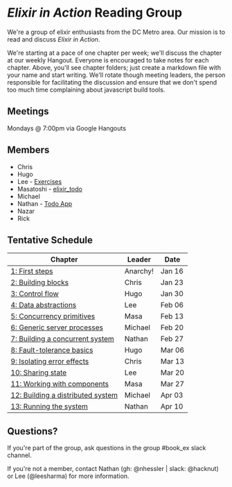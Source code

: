 # *Elixir in Action* Reading Group

We're a group of elixir enthusiasts from the DC Metro area.
Our mission is to read and discuss _Elixir in Action_.

We're starting at a pace of one chapter per week; we'll discuss the chapter at
our weekly Hangout. Everyone is encouraged to take notes for each chapter.
Above, you'll see chapter folders; just create a markdown file with your name
and start writing. We'll rotate though meeting leaders, the person responsible
for facilitating the discussion and ensure that we don't spend too much time
complaining about javascript build tools.

## Meetings

Mondays @ 7:00pm via Google Hangouts

## Members

* Chris
* Hugo
* Lee - [Exercises](https://github.com/leesharma/elixir_in_action)
* Masatoshi - [elixir_todo](https://github.com/mnishiguchi/elixir_todo)
* Michael
* Nathan - [Todo App](https://github.com/nhessler/elixir_in_action)
* Nazar
* Rick

## Tentative Schedule

| Chapter                             | Leader   | Date   |
|-------------------------------------|----------|--------|
|  [1: First steps]                   | Anarchy! | Jan 16 |
|  [2: Building blocks]               | Chris    | Jan 23 |
|  [3: Control flow]                  | Hugo     | Jan 30 |
|  [4: Data abstractions]             | Lee      | Feb 06 |
|  [5: Concurrency primitives]        | Masa     | Feb 13 |
|  [6: Generic server processes]      | Michael  | Feb 20 |
|  [7: Building a concurrent system]  | Nathan   | Feb 27 |
|  [8: Fault-tolerance basics]        | Hugo     | Mar 06 |
|  [9: Isolating error effects]       | Chris    | Mar 13 |
| [10: Sharing state]                 | Lee      | Mar 20 |
| [11: Working with components]       | Masa     | Mar 27 |
| [12: Building a distributed system] | Michael  | Apr 03 |
| [13: Running the system]            | Nathan   | Apr 10 |

[1: First steps]: 01_first_steps
[2: Building blocks]: 02_building_blocks
[3: Control flow]: 03_control_flow
[4: Data abstractions]: 04_data_abstractions
[5: Concurrency primitives]: 05_concurrency_primitives
[6: Generic server processes]: 06_generic_server_processes
[7: Building a concurrent system]: 07_building_a_concurrent_system
[8: Fault-tolerance basics]: 08_fault_tolerance_basics
[9: Isolating error effects]: 09_isolating_error_effects
[10: Sharing state]: 10_sharing_state
[11: Working with components]: 11_working_with_components
[12: Building a distributed system]: 12_building_a_distributed_system
[13: Running the system]: 13_running_the_system

## Questions?

If you're part of the group, ask questions in the group #book_ex slack channel.

If you're not a member, contact Nathan (gh: @nhessler | slack: @hacknut) or
Lee (@leesharma) for more information.
